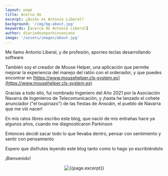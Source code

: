 ```yaml
---
layout: page
title: Acerca de
excerpt: ¿Quién es Antonio Liberal?
background: '/img/bg-about.jpg'
keywords: [acerca de Antonio Liberal]
author: diariodeunparkinsoniano
image: '/assets/images/about.jpg'
---
```


Me llamo Antonio Liberal, y de profesión, aporreo teclas desarrollando software

También soy el creador de Mouse Helper, una aplicación que permite mejorar la experiencia del manejo del ratón con el ordenador, y que puedes encontrar en [https://www.mousehelper.cls-system.es](https://www.mousehelper.cls-system.es)

Gracias a todo ello, fuí nombrado Ingeniero del Año 2021 por la Asociación Navarra de Ingenieros de Telecomunicación, y ¡hasta he lanzado el cohete anunciador ("el txupinazo") de las fiestas de Ansoáin, el pueblo de Navarra que me vió nacer!

En mis ratos libres escribo este blog, que nació de mis entrañas hace ya algunos años, cuando me diagnosticaron Parkinson

Entonces decidí sacar todo lo que llevaba dentro, pensar con sentimiento y sentir con pensamiento

Espero que disfrutes leyendo este blog tanto como lo hago yo escribiéndolo

¡Bienvenido!
 
 
<div align="center">
<img class="img-fluid"  src="{{page.image}}" alt="{{page.excerpt}}" />
</div>
